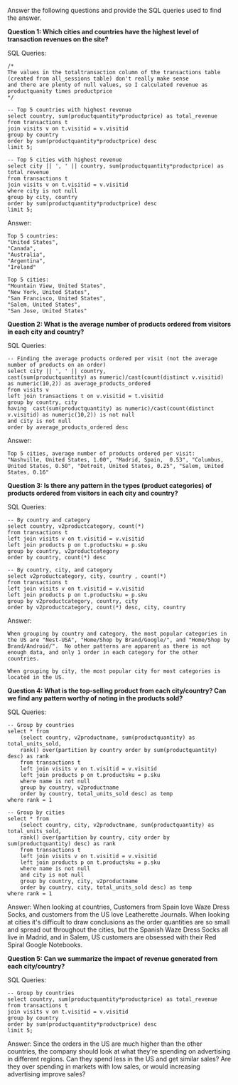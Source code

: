 Answer the following questions and provide the SQL queries used to find the answer.

    
**Question 1: Which cities and countries have the highest level of transaction revenues on the site?**


SQL Queries:  

    /* 
    The values in the totaltransaction column of the transactions table (created from all_sessions table) don't really make sense
    and there are plenty of null values, so I calculated revenue as productquanity times productprice
    */

    -- Top 5 countries with highest revenue
    select country, sum(productquantity*productprice) as total_revenue
    from transactions t
    join visits v on t.visitid = v.visitid
    group by country
    order by sum(productquantity*productprice) desc
    limit 5;

    -- Top 5 cities with highest revenue
    select city || ', ' || country, sum(productquantity*productprice) as total_revenue
    from transactions t
    join visits v on t.visitid = v.visitid
    where city is not null
    group by city, country
    order by sum(productquantity*productprice) desc
    limit 5;



Answer: 
```
Top 5 countries:
"United States", 
"Canada", 
"Australia", 
"Argentina", 
"Ireland"

Top 5 cities: 
"Mountain View, United States", 
"New York, United States", 
"San Francisco, United States", 
"Salem, United States", 
"San Jose, United States"
````





**Question 2: What is the average number of products ordered from visitors in each city and country?**


SQL Queries:

    -- Finding the average products ordered per visit (not the average number of products on an order)
    select city || ', ' || country, 
    cast(sum(productquantity) as numeric)/cast(count(distinct v.visitid) as numeric(10,2)) as average_products_ordered
    from visits v
    left join transactions t on v.visitid = t.visitid
    group by country, city
    having  cast(sum(productquantity) as numeric)/cast(count(distinct v.visitid) as numeric(10,2)) is not null
    and city is not null
    order by average_products_ordered desc




Answer:

`Top 5 cities, average number of products ordered per visit: "Nashville, United States, 1.00", "Madrid, Spain,	0.53", "Columbus, United States, 0.50", "Detroit, United States, 0.25", "Salem, United States, 0.16"`







**Question 3: Is there any pattern in the types (product categories) of products ordered from visitors in each city and country?**


SQL Queries:

    -- By country and category
    select country, v2productcategory, count(*)
    from transactions t
    left join visits v on t.visitid = v.visitid
    left join products p on t.productsku = p.sku
    group by country, v2productcategory
    order by country, count(*) desc

    -- By country, city, and category
    select v2productcategory, city, country , count(*)
    from transactions t
    left join visits v on t.visitid = v.visitid
    left join products p on t.productsku = p.sku
    group by v2productcategory, country, city
    order by v2productcategory, count(*) desc, city, country


Answer:

`When grouping by country and category, the most popular categories in the US are "Nest-USA", "Home/Shop by Brand/Google/", and "Home/Shop by Brand/Android/".  No other patterns are apparent as there is not enough data, and only 1 order in each category for the other countries.`

`When grouping by city, the most popular city for most categories is located in the US.`





**Question 4: What is the top-selling product from each city/country? Can we find any pattern worthy of noting in the products sold?**


SQL Queries:

    -- Group by countries
    select * from
        (select country, v2productname, sum(productquantity) as total_units_sold,
        rank() over(partition by country order by sum(productquantity) desc) as rank
        from transactions t
        left join visits v on t.visitid = v.visitid
        left join products p on t.productsku = p.sku
        where name is not null
        group by country, v2productname
        order by country, total_units_sold desc) as temp
    where rank = 1

    -- Group by cities
    select * from
        (select country, city, v2productname, sum(productquantity) as total_units_sold,
        rank() over(partition by country, city order by sum(productquantity) desc) as rank
        from transactions t
        left join visits v on t.visitid = v.visitid
        left join products p on t.productsku = p.sku
        where name is not null
        and city is not null
        group by country, city, v2productname
        order by country, city, total_units_sold desc) as temp
    where rank = 1

Answer: When looking at countries, Customers from Spain love Waze Dress Socks, and customers from the US love Leatherette Journals.  When looking at cities it's difficult to draw conclusions as the order quantities are so small and spread out throughout the cities, but the Spanish Waze Dress Socks all live in Madrid, and in Salem, US customers are obsessed with their Red Spiral Google Notebooks.





**Question 5: Can we summarize the impact of revenue generated from each city/country?**

SQL Queries:

    -- Group by countries
    select country, sum(productquantity*productprice) as total_revenue
    from transactions t
    join visits v on t.visitid = v.visitid
    group by country
    order by sum(productquantity*productprice) desc
    limit 5;

Answer: Since the orders in the US are much higher than the other countries, the company should look at what they're spending on advertising in different regions.  Can they spend less in the US and get similar sales?  Are they over spending in markets with low sales, or would increasing advertising improve sales?







